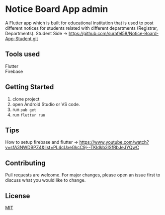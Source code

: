# Notice Board App admin 

A Flutter app which is built for educational institution that is used to post different notices for students related with different departments (Registrar, Departments).
Student Side -> https://github.com/surafel58/Notice-Board-App-Student.git

## Tools used
Flutter  
Firebase

## Getting Started

1. clone project
1. open Android Studio or VS code.
1. run ``` pub get ```
1. run ``` flutter run ```

## Tips
How to setup firebase and flutter -> https://www.youtube.com/watch?v=sfA3NWDBPZ4&list=PL4cUxeGkcC9j--TKIdkb3ISfRbJeJYQwC

## Contributing

Pull requests are welcome. For major changes, please open an issue first
to discuss what you would like to change.

## License

[MIT](https://choosealicense.com/licenses/mit/)
